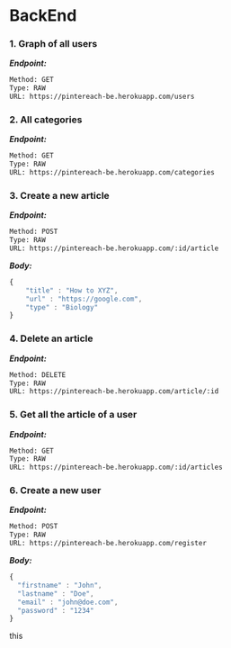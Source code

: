 # BackEnd


### 1. Graph of all users

***Endpoint:***

```bash
Method: GET
Type: RAW
URL: https://pintereach-be.herokuapp.com/users
```


### 2. All categories

***Endpoint:***

```bash
Method: GET
Type: RAW
URL: https://pintereach-be.herokuapp.com/categories
```


### 3. Create a new article

***Endpoint:***

```bash
Method: POST
Type: RAW
URL: https://pintereach-be.herokuapp.com/:id/article
```

***Body:***

```js        
{
	"title" : "How to XYZ",
	"url" : "https://google.com",
	"type" : "Biology"
}
```


### 4. Delete an article

***Endpoint:***

```bash
Method: DELETE
Type: RAW
URL: https://pintereach-be.herokuapp.com/article/:id
```


### 5. Get all the article of a user

***Endpoint:***

```bash
Method: GET
Type: RAW
URL: https://pintereach-be.herokuapp.com/:id/articles
```


### 6. Create a new user

***Endpoint:***

```bash
Method: POST
Type: RAW
URL: https://pintereach-be.herokuapp.com/register
```

***Body:***

```js        
{
  "firstname" : "John",
  "lastname" : "Doe",
  "email" : "john@doe.com",
  "password" : "1234"
}
```


this






